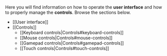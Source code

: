 Here you will find information on how to operate the **user interface** and how to properly manage the **controls**. Browse the sections below.

* [[User interface]]
* [[Controls]]
  * [[Keyboard controls|Controls#keyboard-controls]]
  * [[Mouse controls|Controls#mouse-controls]]
  * [[Gamepad controls|Controls#gamepad-controls]]
  * [[Touch controls|Controls#touch-controls]]